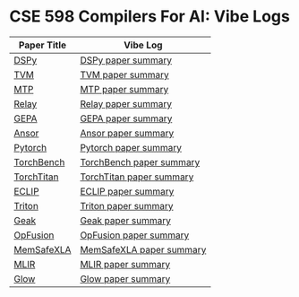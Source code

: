 # CSE 598 Compilers For AI: Vibe Logs
| Paper Title | Vibe Log |
|-------------|----------------|
| [DSPy](https://arxiv.org/pdf/2310.03714) | [DSPy paper summary](https://chatgpt.com/share/68c1cbcd-baec-800b-872a-fb4779808955) |
| [TVM](https://arxiv.org/abs/1802.04799)  | [TVM paper summary](https://chatgpt.com/share/68c30cd1-39e8-800b-89bb-cf786d1e5b6d)  |
| [MTP](https://arxiv.org/pdf/2405.08965) | [MTP paper summary](https://chatgpt.com/share/68c8833a-390c-800b-b82e-213c789b101e) |
| [Relay](https://arxiv.org/pdf/1904.08368) | [Relay paper summary](https://chatgpt.com/share/68ca129a-ce1c-800b-99f3-05b3a31f3840) |
| [GEPA](https://arxiv.org/pdf/2507.19457) | [GEPA paper summary](https://chatgpt.com/share/68cae042-bdb8-800b-9a03-0b8767c52b6f) |
| [Ansor](https://arxiv.org/pdf/2006.06762) | [Ansor paper summary](https://chatgpt.com/share/68cae32a-742c-800b-995e-dce3526e7ac3) |
|[Pytorch](https://dl.acm.org/doi/10.1145/3620665.3640366) | [Pytorch paper summary](https://chatgpt.com/share/68d0e138-f654-800b-9c92-9372e3f65c53) |
| [TorchBench](https://arxiv.org/abs/2304.14226) | [TorchBench paper summary](https://chatgpt.com/share/68d1c090-2f2c-800b-b1c0-b207cf7d7a3e) |
| [TorchTitan](https://arxiv.org/pdf/2410.06511) | [TorchTitan paper summary](https://chatgpt.com/share/68d362ec-4e54-800b-88c3-a9ce305ac2da) |
| [ECLIP](https://arxiv.org/abs/2506.12598) | [ECLIP paper summary](https://chatgpt.com/share/68d42104-3cd8-800b-b0fe-30b7c9892868) |
| [Triton](https://www.eecs.harvard.edu/~htk/publication/2019-mapl-tillet-kung-cox.pdf) | [Triton paper summary](https://chatgpt.com/share/68da098d-0e3c-800b-b46d-b00ef5bc5d97) |
| [Geak](https://arxiv.org/abs/2507.23194) | [Geak paper summary](https://chatgpt.com/share/68dadae2-824c-800b-a32e-d88f5f9e9ea7) |
| [OpFusion](https://arxiv.org/pdf/2301.13062) | [OpFusion paper summary](https://chatgpt.com/share/68dc9420-d574-800b-950d-bbd4900d86e1) |
| [MemSafeXLA](https://arxiv.org/abs/2206.14148) | [MemSafeXLA paper summary](https://chatgpt.com/share/68ddc926-3c48-800b-8c12-7921752620d8) |
| [MLIR](https://arxiv.org/abs/2002.11054) | [MLIR paper summary](https://chatgpt.com/share/68f6f54f-74a0-800b-a75a-40cdbd541e71) |
| [Glow](https://arxiv.org/abs/1805.00907) | [Glow paper summary](https://chatgpt.com/share/68f9496b-dcd8-800b-99bf-c3af76e7f5b5) |